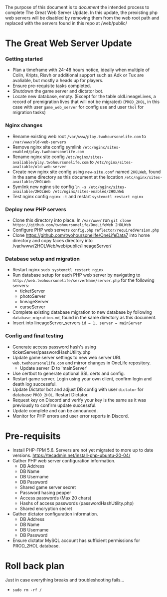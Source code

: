 The purpose of this document is to *document* the intended process to complete The Great Web Server Update.
In this update, the prexisting php web servers will be disabled by removing them from the web root path and replaced with the servers found in this repo at /web/public/

# The Great Web Server Update

### Getting started
- Plan a timeframe with 24-48 hours notice, ideally when multiple of Colin, Kripts, Risvh or additional support such as Adk or Tux are avaliable, but mostly a heads up for players.
- Ensure pre-requisite tasks completed.
- Shutdown the game server and dictator bot.
- Locate new database, empty. (Except for the table oldLineageLives, a record of premigration lives that will not be migrated) (`PROD_2HOL`, in this case with user `game_web_server` for config use and user `thol` for migration tasks)

### Nginx changes
- Rename existing web root `/var/www/play.twohoursonelife.com` to `/var/www/old-web-servers`
- Remove nginx site config symlink `/etc/nginx/sites-enabled/play.twohoursonelife.com`
- Rename nginx site config `/etc/nginx/sites-avaliable/play.twohoursonelife.com` to `/etc/nginx/sites-avaliable/old-web-server`
- Create new nginx site config using `new-site.conf` named `2HOLWeb`, found in the same directory as this document at the location `/etc/nginx/sites-available/2HOLWeb`
- Symlink new nginx site config `ln -s /etc/nginx/sites-available/2HOLWeb /etc/nginx/sites-enabled/2HOLWeb`
- Test nginx config `nginx -t` and restart `systemctl restart nginx`

### Deploy new PHP servers
- Clone this directory into place. In `/var/www/` run `git clone https://github.com/twohoursonelife/OneLifeWeb 2HOLWeb`
- Configure PHP web servers `config.php` `reflector/requiredVersion.php`
- Clone https://github.com/twohoursonelife/OneLifeData7 into home directory and copy faces directory into /var/www/2HOLWeb/web/public/lineageServer/

### Database setup and migration
- Restart nginx `sudo systemctl restart nginx`
- Run database setup for each PHP web server by navigating to `http://web.twohoursonelife/serverName/server.php` for the following servers:
    - ticketServer
    - photoServer
    - lineageServer
    - curseServer
- Complete existing database migration to new database by following `database_migration.md`, found in the same directory as this document.
- Insert into lineageServer_servers `id = 1, server = mainServer`

### Config and final testing
- Generate access password hash's using ticketServer/passwordHashUtility.php
- Update game server settings to new web server URL `web.twohoursonelife.com` and mirror changes in OneLife repository.
    - Update server ID to 'mainServer'
- Use certbot to generate optional SSL certs and config.
- Restart game server. Login using your own client, confirm login and death log successful.
- Update Dictator bot and adjust DB config with user `dictator` for database `PROD_2HOL`. Restart Dictator.
- Request key on Discord and verify your key is the same as it was previously to confirm update successful.
- Update complete and can be announced.
- Monitor for PHP errors and user error reports in Discord.


# Pre-requisits
- Install PHP-FPM 5.6. Servers are not yet migrated to more up to date versions. https://tecadmin.net/install-php-ubuntu-20-04/
- Gather PHP web server configuration information.
    - DB Address
    - DB Name
    - DB Username
    - DB Password
    - Shared game server secret
    - Password hasing pepper
    - Access passwords (Max 20 chars)
    - Hashs of access passwords (passwordHashUtility.php)
    - Shared encryption secret
- Gather dictator configuration information.
    - DB Address
    - DB Name
    - DB Username
    - DB Password
- Ensure dictator MySQL account has sufficient permissions for PROD_2HOL database.

# Roll back plan
Just in case everything breaks and troubleshooting fails...
- `sudo rm -rf /`
